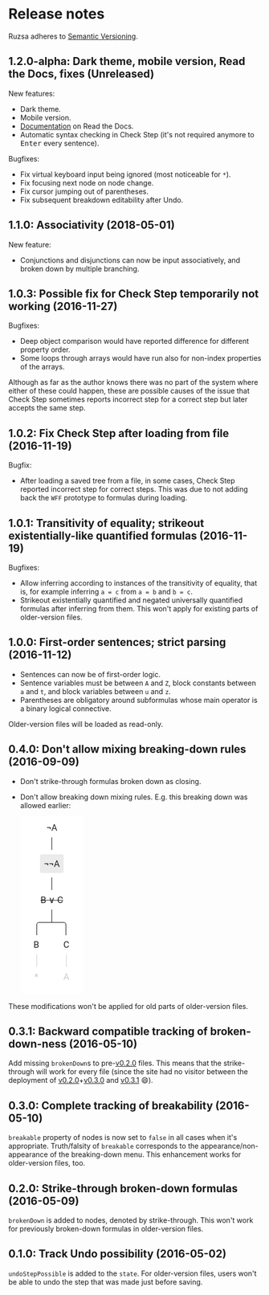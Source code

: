 # Release notes

Ruzsa adheres to [Semantic Versioning](http://semver.org/spec/v2.0.0.html).

## 1.2.0-alpha: Dark theme, mobile version, Read the Docs, fixes (Unreleased)

New features:

* Dark theme.
* Mobile version.
* [Documentation](https://ruzsa.readthedocs.io) on Read the Docs.
* Automatic syntax checking in Check Step (it's not required anymore to <kbd>Enter</kbd> every sentence).

Bugfixes:

* Fix virtual keyboard input being ignored (most noticeable for `*`).
* Fix focusing next node on node change.
* Fix cursor jumping out of parentheses.
* Fix subsequent breakdown editability after Undo.

## 1.1.0: Associativity (2018-05-01)

New feature:

* Conjunctions and disjunctions can now be input associatively, and broken down by multiple branching.

## 1.0.3: Possible fix for Check Step temporarily not working (2016-11-27)

Bugfixes:

* Deep object comparison would have reported difference for different property order.
* Some loops through arrays would have run also for non-index properties of the arrays.

Although as far as the author knows there was no part of the system where either of these could happen, these are 
possible causes of the issue that Check Step sometimes reports incorrect step for a correct step but later accepts the 
same step.

## 1.0.2: Fix Check Step after loading from file (2016-11-19)

Bugfix:

* After loading a saved tree from a file, in some cases, Check Step reported incorrect step for correct steps. This was 
  due to not adding back the `WFF` prototype to formulas during loading.

## 1.0.1: Transitivity of equality; strikeout existentially-like quantified formulas (2016-11-19)

Bugfixes:

* Allow inferring according to instances of the transitivity of equality, that is, for example inferring `a = c` from 
  `a = b` and `b = c`.
* Strikeout existentially quantified and negated universally quantified formulas after inferring from them. This won't 
  apply for existing parts of older-version files.
  
## 1.0.0: First-order sentences; strict parsing (2016-11-12)

* Sentences can now be of first-order logic.
* Sentence variables must be between `A` and `Z`, block constants between `a` and `t`, and block variables between `u` 
  and `z`.
* Parentheses are obligatory around subformulas whose main operator is a binary logical connective.

Older-version files will be loaded as read-only.

## 0.4.0: Don't allow mixing breaking-down rules (2016-09-09)

* Don't strike-through formulas broken down as closing.
* Don't allow breaking down mixing rules. E.g. this breaking down was allowed earlier:
  
  ![Mixed breaking down](img/mixed_breaking_down.png)

These modifications won't be applied for old parts of older-version files.

## 0.3.1: Backward compatible tracking of broken-down-ness (2016-05-10)

Add missing `brokenDown`s to pre-[v0.2.0](#strike-through-broken-down-formulas-2016-05-09) files. This means that the 
strike-through will work for every file (since the site had no visitor between the deployment of 
[v0.2.0](#strike-through-broken-down-formulas-2016-05-09)+[v0.3.0](#complete-tracking-of-breakability-2016-05-10) and 
[v0.3.1](#backward-compatible-tracking-of-broken-down-ness-2016-05-10) 😄).

## 0.3.0: Complete tracking of breakability (2016-05-10)

`breakable` property of nodes is now set to `false` in all cases when it's appropriate. Truth/falsity of `breakable` 
corresponds to the appearance/non-appearance of the breaking-down menu. This enhancement works for older-version files, 
too.

## 0.2.0: Strike-through broken-down formulas (2016-05-09)

`brokenDown` is added to nodes, denoted by strike-through. This won't work for previously broken-down formulas in 
older-version files.

## 0.1.0: Track Undo possibility (2016-05-02)

`undoStepPossible` is added to the `state`. For older-version files, users won't be able to undo the step that was made 
just before saving.
